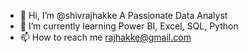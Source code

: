 - 👋 Hi, I’m @shivrajhakke
A Passionate Data Analyst
- 🌱 I’m currently learning Power BI, Excel, SQL, Python
- 📫 How to reach me rajhakke@gmail.com


<!---
shivrajhakke/shivrajhakke is a ✨ special ✨ repository because its `README.md` (this file) appears on your GitHub profile.
You can click the Preview link to take a look at your changes.
--->
